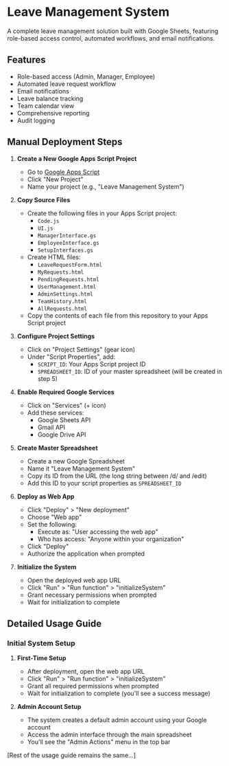 # Leave Management System

A complete leave management solution built with Google Sheets, featuring role-based access control, automated workflows, and email notifications.

## Features

- Role-based access (Admin, Manager, Employee)
- Automated leave request workflow
- Email notifications
- Leave balance tracking
- Team calendar view
- Comprehensive reporting
- Audit logging

## Manual Deployment Steps

1. **Create a New Google Apps Script Project**
   - Go to [Google Apps Script](https://script.google.com)
   - Click "New Project"
   - Name your project (e.g., "Leave Management System")

2. **Copy Source Files**
   - Create the following files in your Apps Script project:
     * `Code.js`
     * `UI.js`
     * `ManagerInterface.gs`
     * `EmployeeInterface.gs`
     * `SetupInterfaces.gs`
   - Create HTML files:
     * `LeaveRequestForm.html`
     * `MyRequests.html`
     * `PendingRequests.html`
     * `UserManagement.html`
     * `AdminSettings.html`
     * `TeamHistory.html`
     * `AllRequests.html`
   - Copy the contents of each file from this repository to your Apps Script project

3. **Configure Project Settings**
   - Click on "Project Settings" (gear icon)
   - Under "Script Properties", add:
     * `SCRIPT_ID`: Your Apps Script project ID
     * `SPREADSHEET_ID`: ID of your master spreadsheet (will be created in step 5)

4. **Enable Required Google Services**
   - Click on "Services" (+ icon)
   - Add these services:
     * Google Sheets API
     * Gmail API
     * Google Drive API

5. **Create Master Spreadsheet**
   - Create a new Google Spreadsheet
   - Name it "Leave Management System"
   - Copy its ID from the URL (the long string between /d/ and /edit)
   - Add this ID to your script properties as `SPREADSHEET_ID`

6. **Deploy as Web App**
   - Click "Deploy" > "New deployment"
   - Choose "Web app"
   - Set the following:
     * Execute as: "User accessing the web app"
     * Who has access: "Anyone within your organization"
   - Click "Deploy"
   - Authorize the application when prompted

7. **Initialize the System**
   - Open the deployed web app URL
   - Click "Run" > "Run function" > "initializeSystem"
   - Grant necessary permissions when prompted
   - Wait for initialization to complete

## Detailed Usage Guide

### Initial System Setup

1. **First-Time Setup**
   - After deployment, open the web app URL
   - Click "Run" > "Run function" > "initializeSystem"
   - Grant all required permissions when prompted
   - Wait for initialization to complete (you'll see a success message)

2. **Admin Account Setup**
   - The system creates a default admin account using your Google account
   - Access the admin interface through the main spreadsheet
   - You'll see the "Admin Actions" menu in the top bar

[Rest of the usage guide remains the same...]
